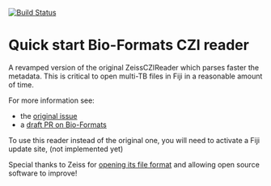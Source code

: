 [![Build Status](https://github.com/BIOP/quick-start-czi-reader/actions/workflows/build.yml/badge.svg)](https://github.com/BIOP/quick-start-czi-reader/actions/workflows/build.yml)

# Quick start Bio-Formats CZI reader

A revamped version of the original ZeissCZIReader which parses faster the metadata. This is critical to open multi-TB files in Fiji in a reasonable amount of time.

For more information see:
- the [original issue](https://github.com/ome/bioformats/issues/3839)
- a [draft PR on Bio-Formats](https://github.com/ome/bioformats/pull/4009)

To use this reader instead of the original one, you will need to activate a Fiji update site, (not implemented yet)

Special thanks to Zeiss for [opening its file format](https://github.com/ZEISS/libczi) and allowing open source software to improve!
